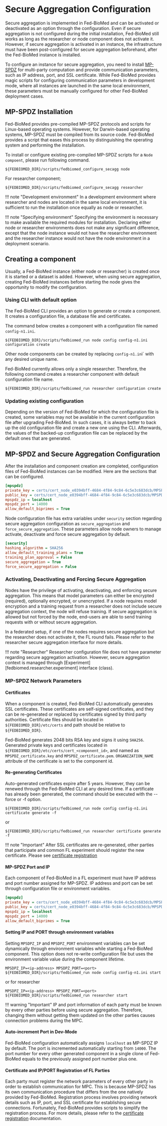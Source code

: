 # Secure Aggregation Configuration

Secure aggregation is implemented in Fed-BioMed and can be activated or deactivated as an option through the
configuration. Even if secure aggregation is not configured during the initial installation, Fed-BioMed still works as long as the researcher or node component does not activate it. However, if secure aggregation
is activated in an instance, the infrastructure must have been post-configured for secure aggregation beforehand, after the Fed-BioMed instance  is installed.

To configure an instance for secure aggregation, you need to install [MP-SPDZ](/user-guide/secagg/introduction/#mp-spdz)
for multi-party computation and provide communication parameters, such as IP address, port, and SSL certificate.
While Fed-BioMed provides magic scripts for configuring communication parameters in development mode, where all
instances are launched in the same local environment, these parameters must be manually configured for
other Fed-BioMed deployment cases.


## MP-SPDZ Installation

Fed-BioMed provides pre-compiled MP-SPDZ protocols and scripts for Linux-based operating systems. However,
for Darwin-based operating systems, MP-SPDZ must be compiled from its source code. Fed-BioMed provides a script
that eases this process by distinguishing the operating system and performing the installation.

To install or configure existing pre-compiled MP-SPDZ scripts for a `Node compoent`, please run following command.

```shell
${FEDBIOMED_DIR}/scripts/fedbiomed_configure_secagg node
```
For researcher component;

```shell
${FEDBIOMED_DIR}/scripts/fedbiomed_configure_secagg researcher
```

!!! note "Development environment"
    In a development environment where researcher and nodes are located in the same local environment, it is sufficient to run the installation once equally as node or researcher.

!!! note "Specifying environment"
    Specifying the environment is necessary to make available the required modules for installation. Declaring
    either node or researcher environments does not make any significant difference, except that the node
    instance would not have the researcher environment and the researcher instance would not have the node
    environment in a deployment scenario.

## Creating a component

Usually, a Fed-BioMed instance (either node or researcher) is created once it is started or a dataset is added.
However, when using secure aggregation, creating Fed-BioMed instances before starting the node gives the
opportunity to modify the configuration.

### Using CLI with default option

The Fed-BioMed CLI provides an option to generate or create a component. It creates a configuration file,
a database file and certificates.

The command below creates a component with a configuration file named `config-n1.ini`.

```shell
${FEDBIOMED_DIR}/scripts/fedbiomed_run node config config-n1.ini configuration create
```

Other node components can be created by replacing `config-n1.in`i` with any desired unique name.


Fed-BioMed currently allows only a single researcher. Therefore, the following command creates a researcher component
with default configuration file name.


```shell
${FEDBIOMED_DIR}/scripts/fedbiomed_run researcher configuration create
```

### Updating existing configuration

Depending on the version of Fed-BioMed for which the configuration file is created, some variables may not be
available in the current configuration file after upgrading Fed-BioMed. In such cases, it is always better to
back up the old configuration file and create a new one using the CLI. Afterwards, the values of the backed-up
configuration file can be replaced by the default ones that are generated.



## MP-SPDZ and Secure Aggregation Configuration

After the installation and component creation are completed, configuration files of Fed-BioMed instances can be
modified. Here are the sections that can be configured.

```ini
[mpspdz]
private_key = certs/cert_node_e0394bff-4684-4f84-9c84-6c5e3c683dcb/MPSPDZ_certificate.key
public_key = certs/cert_node_e0394bff-4684-4f84-9c84-6c5e3c683dcb/MPSPDZ_certificate.pem
mpspdz_ip = localhost
mpspdz_port = 14000
allow_default_biprimes = True

```

Node configuration file has extra variables under `security` section regarding secure aggregation
configuration as `secure_aggregation` and `force_secure_aggregation`.  These parameters allow node owners to
manage activate, deactivate and force secure aggregation by default.


```ini
[security]
hashing_algorithm = SHA256
allow_default_training_plans = True
training_plan_approval = False
secure_aggregation = True
force_secure_aggregation = False
```

### Activating, Deactivating and Forcing Secure Aggregation

Nodes have the privilege of activating, deactivating, and enforcing secure aggregation. This means that model parameters
can either be encrypted (required), optionally encrypted, or unencrypted. If a node requires model encryption and a
training request from a researcher does not include secure aggregation context, the node will refuse training. If
secure aggregation is allowed but not forced by the node, end-users are able to send training requests
with or without secure aggregation.

In a federated setup, if one of the nodes requires secure aggregation but the researcher does not activate it,
the FL round fails. Please refer to the researcher secure aggregation interface for more details.

!!! note "Researcher"
    Researcher configuration file does not have parameter regarding secure aggregation activation. However,
    secure aggregation context is managed through [Experiment][fedbiomed.researcher.experiment] interface (class).


### MP-SPDZ Network Parameters

#### Certificates

When a component is created, Fed-BioMed CLI automatically generates SSL certificates. These certificates are
self-signed certificates, and they can be re-generated or replaced by certificates signed by third party authorities.
Certificate files should be located in `${FEDBIOMED_DIR}/etc/certs` and path should be relative to `${FEDBIOMED_DIR}`.

Fed-BioMed generates 2048 bits RSA key and signs it using `SHA256`. Generated private keys and certificates located in
`${FEDBIOMED_DIR}/etc/certs/cert_<component_id>`, and named as `MPSPDZ_certificate.key` and `MPSPDZ_certificate.pem`.
`ORGANIZATION_NAME` attribute of the certificate is set to the component id.

#### Re-generating Certificates

Auto-generated certificates expire after 5 years. However, they can be renewed through the Fed-BioMed CLI at
any desired time. If a certificate has already been generated, the command should be executed with the --force or
-f option.

```shell
${FEDBIOMED_DIR}/scripts/fedbiomed_run node config config-n1.ini certificate generate -f
```
or

```shell
${FEDBIOMED_DIR}/scripts/fedbiomed_run researcher certificate generate -f
```

!!! note "Important"
    After SSL certificates are re-generated, other parties that participate and common FL experiment should register
    the new certificate. Please see [certificate registration](/user-guide/secagg/certificate-registration)

#### MP-SPDZ Port and IP

Each component of Fed-BioMed in a FL experiment must have IP address and port number assigned for MP-SPDZ. IP address
and port can be set through configuration file or environment variables.

```ini
[mpspdz]
private_key = certs/cert_node_e0394bff-4684-4f84-9c84-6c5e3c683dcb/MPSPDZ_certificate.key
public_key = certs/cert_node_e0394bff-4684-4f84-9c84-6c5e3c683dcb/MPSPDZ_certificate.pem
mpspdz_ip = localhost
mpspdz_port = 14000
allow_default_biprimes = True
```

#### Setting IP and PORT through environment variables

Setting `MPSDPZ_IP` and `MPSDPZ_PORT` environment variables can be set dynamically through environment variables while
starting a Fed-BioMed component. This option does not re-write configuration file but uses the environment variable
value during the component lifetime.

```shell
MPSDPZ_IP=<ip-address> MPSDPZ_PORT=<port> ${FEDBIOMED_DIR}/scripts/fedbiomed_run node config config-n1.ini start
```

or for researcher

```shell
MPSDPZ_IP=<ip-address> MPSDPZ_PORT=<port> ${FEDBIOMED_DIR}/scripts/fedbiomed_run researcher start
```

!!! warning "Important"
    IP and port information of each party must be known by every other parties before using secure aggregation. Therefore, changing them
    without getting them updated on the other parties causes connection problems during the MPC.

#### Auto-increment Port in Dev-Mode

Fed-BioMed configuration automatically assigns `localhost` as MP-SPDZ IP by default. The port is incremented automatically
starting from `14000`. The port number for every other generated component in a single clone of Fed-BioMed equals to
the previously assigned port number plus one.


#### Certificate and IP/PORT Registration of FL Parties

Each party must register the network parameters of every other party in order to establish communication for MPC.
This is because MP-SPDZ has its own communication procedure that differs from the one natively provided by Fed-BioMed.
Registration process involves providing network details such as IP, port, and SSL certificate for establishing secure
connections. Fortunately, Fed-BioMed provides scripts to simplify the registration process. For more details, please
refer to the [certificate registration](/user-guide/secagg/certificate-registration) documentation.
